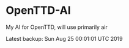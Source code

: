 # OpenTTD-AI
My AI for OpenTTD, will use primarily air

Latest backup: Sun Aug 25 00:01:01 UTC 2019
